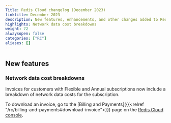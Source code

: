 ```yaml
---
Title: Redis Cloud changelog (December 2023)
linktitle: December 2023
description: New features, enhancements, and other changes added to Redis Cloud during December 2023.
highlights: Network data cost breakdowns
weight: 72
alwaysopen: false
categories: ["RC"]
aliases: []
---
```


## New features

### Network data cost breakdowns

Invoices for customers with Flexible and Annual subscriptions now include a breakdown of network data costs for the subscription.

To download an invoice, go to the [Billing and Payments]({{<relref "/rc/billing-and-payments#download-invoice">}}) page on the [Redis Cloud console](https://app.redislabs.com/).
